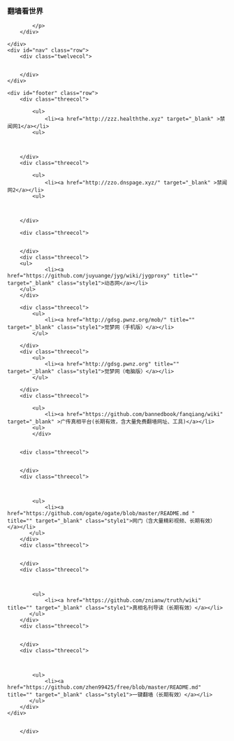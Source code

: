 <head>
<meta name="viewport" content="width=device-width, initial-scale=1.0"/>
</head>
<body>
<div class="container">
	<div id="header" class="row">
		<div class="sevencol">
		 <h3>翻墙看世界</h3>
		</div>
		<div class="fivecol last">
			<p>
				
			</p>
		</div>
		
	</div>
	<div id="nav" class="row">
		<div class="twelvecol">
				
		
		</div>
	</div>
	
	<div id="footer" class="row">
		<div class="threecol">
			
			<ul>
				<li><a href="http://zzz.healththe.xyz" target="_blank" >禁闻网1</a></li>
			<ul>
				
			
			
		</div>
		<div class="threecol">
			
			<ul>
				<li><a href="http://zzo.dnspage.xyz/" target="_blank" >禁闻网2</a></li>
			<ul>
				

			
		</div>
		
		<div class="threecol">
			
			
		</div>
		<div class="threecol">
		<ul>
				<li><a href="https://github.com/juyuange/jyg/wiki/jygproxy" title="" target="_blank" class="style1">动态网</a></li>
		</ul>
		</div>
		
		<div class="threecol">
			<ul>	
				<li><a href="http://gdsg.pwnz.org/mob/" title="" target="_blank" class="style1">觉梦网（手机版）</a></li>
			</ul>
			
		</div>
		<div class="threecol">
			<ul>	
				<li><a href="http://gdsg.pwnz.org" title="" target="_blank" class="style1">觉梦网（电脑版）</a></li>
			</ul>
			
		</div>
		<div class="threecol">
			
			<ul>
				<li><a href="https://github.com/bannedbook/fanqiang/wiki" target="_blank" >广传真相平台(长期有效，含大量免费翻墙网址、工具)</a></li>
			<ul>
			</div>
		
	
		<div class="threecol">
			
			
		</div>
		<div class="threecol">
			
				
				
			<ul>
				<li><a href="https://github.com/ogate/ogate/blob/master/README.md "   title="" target="_blank" class="style1">网门（含大量精彩视频、长期有效）</a></li>
	       </ul>
		</div>
		<div class="threecol">
			
			
		</div>
		<div class="threecol">
			
				
				
			<ul>
				<li><a href="https://github.com/znianw/truth/wiki"   title="" target="_blank" class="style1">真相名刊导读（长期有效）</a></li>
	       </ul>
		</div>
		<div class="threecol">
			
			
		</div>
		<div class="threecol">
			
				
				
			<ul>
				<li><a href="https://github.com/zhen99425/free/blob/master/README.md"   title="" target="_blank" class="style1">一键翻墙（长期有效）</a></li>
	       </ul>
		</div>
	</div>

		
		</div>
	
</div>

</body>
</html>
